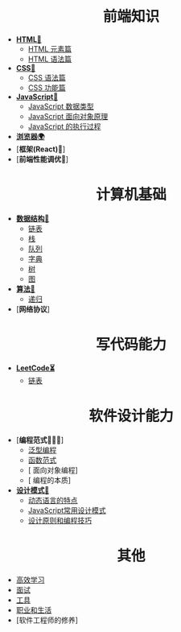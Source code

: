 <h1 align="center"> 前端知识</h1>

- [**HTML🌵**](Front-End/HTML/readme.md)
    - [HTML 元素篇](Front-End/HTML/element.md)
    - [HTML 语法篇](Front-End/HTML/grammar.md)
- [**CSS🌸**](Front-End/CSS/readme.md)
    - [CSS 语法篇](Front-End/CSS/grammar.md)
    - [CSS 功能篇](Front-End/CSS/function.md)
- [**JavaScript👣**](Front-End/JavaScript/readme.md)   
    - [JavaScript 数据类型](Front-End/JavaScript/data-type.md)
    - [JavaScript 面向对象原理](Front-End/JavaScript/prototype-based.md)
    - [JavaScript 的执行过程](Front-End/JavaScript/executing-processes.md)
- [**浏览器🌍**](Front-End/Browser/readme.md)
- [**框架(React)🔨**]
- [**前端性能调优🚀**]


<h1 align="center"> 计算机基础</h1>

- [**数据结构🧱**](CS-Basic/Data-Structure/readme.md)
    - [链表](CS-Basic/Data-Structure/linked-list.md)
    - [栈](CS-Basic/Data-Structure/stack.md)
    - [队列](CS-Basic/Data-Structure/queue.md)
    - [字典](CS-Basic/Data-Structure/dictionary.md)
    - [树](CS-Basic/Data-Structure/tree.md)
    - [图](CS-Basic/Data-Structure/graph.md)
- [**算法🧮**](CS-Basic/Algorithm/readme.md)
    - [递归](CS-Basic/Algorithm/recursion.md)
- [**网络协议**]

<h1 align="center"> 写代码能力 </h1>

- [**LeetCode⏳**](LeetCode/readme.md)
    - [链表](LeetCode/link-list.md)


<h1 align="center"> 软件设计能力</h1>

- [**编程范式👨🏻‍💻**]
    - [ 泛型编程](Software-Design/Programming-Paradigm/readme.md)
    - [ 函数范式](Software-Design/Programming-Paradigm/function-paradigm.md)
    - [ 面向对象编程]
    - [ 编程的本质]
- [**设计模式🧩**](Software-Design/Design-Patterns/readme.md)
    - [动态语言的特点](Software-Design/Design-Patterns/dynamic-language.md)
    - [JavaScript常用设计模式](Software-Design/Design-Patterns/patterns.md)
    - [设计原则和编程技巧](Software-Design/Design-Patterns/programme-skill.md)


<h1 align="center"> 其他</h1>

  - [高效学习](Other/study.md)
  - [面试](Other/interview.md)
  - [工具](Other/tools.md)
  - [职业和生活](Other/life-and-career.md)
  - [软件工程师的修养]





